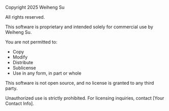Copyright 2025 Weiheng Su

All rights reserved.

This software is proprietary and intended solely for commercial use by Weiheng Su.

You are not permitted to:
- Copy
- Modify
- Distribute
- Sublicense
- Use in any form, in part or whole

This software is not open source, and no license is granted to any third party.

Unauthorized use is strictly prohibited. For licensing inquiries, contact [Your Contact Info].
